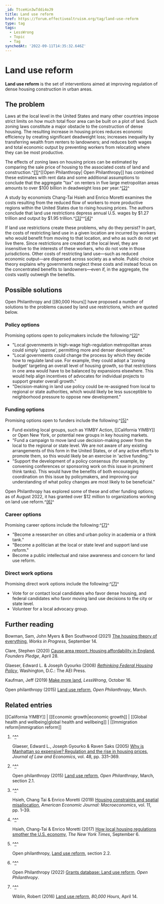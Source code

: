 ```yaml
---
_id: TtceHin3wTddi4oJ9
title: Land use reform
href: https://forum.effectivealtruism.org/tag/land-use-reform
type: tag
tags:
  - LessWrong
  - Topic
  - Tag
synchedAt: '2022-09-11T14:35:32.646Z'
---
```

# Land use reform

**Land use reform** is the set of interventions aimed at improving regulation of dense housing construction in urban areas.

The problem
-----------

Laws at the local level in the United States and many other countries impose strict limits on how much total floor area can be built on a plot of land. Such zoning laws constitute a major obstacle to the construction of dense housing. The resulting increase in housing prices reduces economic efficiency by creating significant deadweight loss; increases inequality by transferring wealth from renters to landowners; and reduces both wages and total economic output by preventing workers from relocating where they can be most productive.

The effects of zoning laws on housing prices can be estimated by comparing the sale price of housing to the associated costs of land and construction.^[\[1\]](#fn75kcqcvfc8j)^[[Open Philanthropy| Open Philanthropy]] has combined these estimates with rent data and some additional assumptions to conclude that the aggregate "tax" on renters in five large metropolitan areas amounts to over $100 billion in deadweight loss per year.^[\[2\]](#fno7obmpnctab)^

A study by economists Chang-Tai Hsieh and Enrico Moretti examines the costs resulting from the reduced flow of workers to more productive regions within the United States due to rising housing prices. The authors conclude that land use restrictions depress annual U.S. wages by $1.27 trillion and output by $1.95 trillion.^[\[3\]](#fn4a7w0bv5b8t)^^[\[4\]](#fneuzbu3wv0nl)^

If land use restrictions create these problems, why do they persist? In part, the costs of restricting land use in a given location are incurred by workers who would benefit from moving to that location, and who as such do not yet live there. Since restrictions are created at the local level, they are insensitive to the interests of these workers, who do not vote in those jurisdictions. Other costs of restricting land use—such as reduced economic output—are dispersed across society as a whole. Public choice theory explains why governments neglect these costs and instead focus on the concentrated benefits to landowners—even if, in the aggregate, the costs vastly outweigh the benefits.

Possible solutions
------------------

Open Philanthropy and [[80,000 Hours]] have proposed a number of solutions to the problems caused by land use restrictions, which are quoted below.

### Policy options

Promising options open to policymakers include the following:^[\[2\]](#fno7obmpnctab)^

*   "Local governments in high-wage high-regulation metropolitan areas could simply 'upzone', permitting more and denser development."
*   "Local governments could change the process by which they decide how to regulate land use. For example, they could adopt a 'zoning budget' targeting an overall level of housing growth, so that restrictions in one area would have to be balanced by expansions elsewhere. This would help align incentives of advocates for individual projects to support greater overall growth."
*   "Decision-making in land use policy could be re-assigned from local to regional or state authorities, which would likely be less susceptible to neighborhood pressure to oppose new development."

### Funding options

Promising options open to funders include the following:^[\[5\]](#fn3dxn22esft)^

*   Fund existing local groups, such as YIMBY Action, [[California YIMBY]] or Open New York, or potential new groups in key housing markets.
*   "Fund a campaign to move land use decision-making power from the local to the regional or state level. We are not aware of any existing arrangements of this form in the United States, or of any active efforts to promote them, so this would likely be an exercise in 'active funding.'"
*   "Support the development of a policy consensus (for example, by convening conferences or sponsoring work on this issue in prominent think tanks). This would have the benefits of both encouraging coordination on this issue by policymakers, and improving our understanding of what policy changes are most likely to be beneficial."

Open Philanthropy has explored some of these and other funding options; as of August 2022, it has granted over $12 million to organizations working on land use reform.^[\[6\]](#fnhfkkjeas3ld)^

### Career options

Promising career options include the following:^[\[7\]](#fn7j6j6wgfs3)^

*   "Become a researcher on cities and urban policy in academia or a think tank."
*   "Become a politician at the local or state level and support land use reform."
*   Become a public intellectual and raise awareness and concern for land use reform.

### Direct work options

Promising direct work options include the following:^[\[7\]](#fn7j6j6wgfs3)^

*   Vote for or contact local candidates who favor dense housing, and federal candidates who favor moving land use decisions to the city or state level.
*   Volunteer for a local advocacy group.

Further reading
---------------

Bowman, Sam, John Myers & Ben Southwood (2021) [The housing theory of everything](https://www.worksinprogress.co/issue/the-housing-theory-of-everything/), *Works in Progress*, September 14.

Clare, Stephen (2020) [Cause area report: Housing affordability in England](https://founderspledge.com/stories/housing-affordability-in-england-executive-summary), *Founders Pledge*, April 28.

Glaeser, Edward L. & Joseph Gyourko (2008) [*Rethinking Federal Housing Policy*](https://en.wikipedia.org/wiki/Special:BookSources/9780844742731), Washington, D.C.: The AEI Press.

Kaufman, Jeff (2019) [Make more land](https://www.lesswrong.com/posts/vKErZy7TFhjxtyBuG), *LessWrong*, October 16.

Open philanthropy (2015) [Land use reform](https://www.openphilanthropy.org/research/cause-reports/land-use-reform), *Open Philanthropy*, March.

Related entries
---------------

[[California YIMBY]] | [[Economic growth|economic growth]] | [[Global health and wellbeing|global health and wellbeing]] | [[Immigration reform|immigration reform]]

1.  ^**[^](#fnref75kcqcvfc8j)**^
    
    Glaeser, Edward L., Joseph Gyourko & Raven Saks (2005) [Why is Manhattan so expensive? Regulation and the rise in housing prices](http://doi.org/10.1086/429979), *Journal of Law and Economics*, vol. 48, pp. 331–369.
    
2.  ^**[^](#fnrefo7obmpnctab)**^
    
    Open philanthropy (2015) [Land use reform](https://www.openphilanthropy.org/research/cause-reports/land-use-reform), *Open Philanthropy*, March, section 2.1.
    
3.  ^**[^](#fnref4a7w0bv5b8t)**^
    
    Hsieh, Chang Tai & Enrico Moretti (2019) [Housing constraints and spatial misallocation](http://doi.org/10.1257/MAC.20170388), *American Economic Journal: Macroeconomics*, vol. 11, pp. 1–39.
    
4.  ^**[^](#fnrefeuzbu3wv0nl)**^
    
    Hsieh, Chang-Tai & Enrico Moretti (2017) [How local housing regulations smother the U.S. economy](https://www.nytimes.com/2017/09/06/opinion/housing-regulations-us-economy.html), *The New York Times*, September 6.
    
5.  ^**[^](#fnref3dxn22esft)**^
    
    Open philanthropy, [Land use reform](https://www.openphilanthropy.org/research/cause-reports/land-use-reform), section 2.2.
    
6.  ^**[^](#fnrefhfkkjeas3ld)**^
    
    Open Philanthropy (2022) [Grants database: Land use reform](https://www.openphilanthropy.org/grants/?q=&focus-area=land-use-reform), *Open Philanthropy*.
    
7.  ^**[^](#fnref7j6j6wgfs3)**^
    
    Wiblin, Robert (2016) [Land use reform](https://80000hours.org/problem-profiles/land-use-reform/), *80,000 Hours*, April 14.
